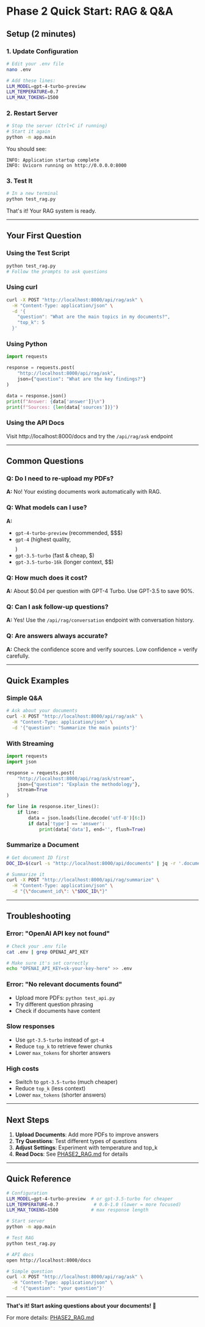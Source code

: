 # Phase 2 Quick Start: RAG & Q&A

## Setup (2 minutes)

### 1. Update Configuration

```bash
# Edit your .env file
nano .env

# Add these lines:
LLM_MODEL=gpt-4-turbo-preview
LLM_TEMPERATURE=0.7
LLM_MAX_TOKENS=1500
```

### 2. Restart Server

```bash
# Stop the server (Ctrl+C if running)
# Start it again
python -m app.main
```

You should see:
```
INFO: Application startup complete
INFO: Uvicorn running on http://0.0.0.0:8000
```

### 3. Test It

```bash
# In a new terminal
python test_rag.py
```

That's it! Your RAG system is ready.

---

## Your First Question

### Using the Test Script

```bash
python test_rag.py
# Follow the prompts to ask questions
```

### Using curl

```bash
curl -X POST "http://localhost:8000/api/rag/ask" \
  -H "Content-Type: application/json" \
  -d '{
    "question": "What are the main topics in my documents?",
    "top_k": 5
  }'
```

### Using Python

```python
import requests

response = requests.post(
    "http://localhost:8000/api/rag/ask",
    json={"question": "What are the key findings?"}
)

data = response.json()
print(f"Answer: {data['answer']}\n")
print(f"Sources: {len(data['sources'])}")
```

### Using the API Docs

Visit http://localhost:8000/docs and try the `/api/rag/ask` endpoint

---

## Common Questions

### Q: Do I need to re-upload my PDFs?
**A:** No! Your existing documents work automatically with RAG.

### Q: What models can I use?
**A:**
- `gpt-4-turbo-preview` (recommended, $$$)
- `gpt-4` (highest quality, $$$$)
- `gpt-3.5-turbo` (fast & cheap, $)
- `gpt-3.5-turbo-16k` (longer context, $$)

### Q: How much does it cost?
**A:** About $0.04 per question with GPT-4 Turbo. Use GPT-3.5 to save 90%.

### Q: Can I ask follow-up questions?
**A:** Yes! Use the `/api/rag/conversation` endpoint with conversation history.

### Q: Are answers always accurate?
**A:** Check the confidence score and verify sources. Low confidence = verify carefully.

---

## Quick Examples

### Simple Q&A
```bash
# Ask about your documents
curl -X POST "http://localhost:8000/api/rag/ask" \
  -H "Content-Type: application/json" \
  -d '{"question": "Summarize the main points"}'
```

### With Streaming
```python
import requests
import json

response = requests.post(
    "http://localhost:8000/api/rag/ask/stream",
    json={"question": "Explain the methodology"},
    stream=True
)

for line in response.iter_lines():
    if line:
        data = json.loads(line.decode('utf-8')[6:])
        if data['type'] == 'answer':
            print(data['data'], end='', flush=True)
```

### Summarize a Document
```bash
# Get document ID first
DOC_ID=$(curl -s "http://localhost:8000/api/documents" | jq -r '.documents[0].id')

# Summarize it
curl -X POST "http://localhost:8000/api/rag/summarize" \
  -H "Content-Type: application/json" \
  -d "{\"document_id\": \"$DOC_ID\"}"
```

---

## Troubleshooting

### Error: "OpenAI API key not found"
```bash
# Check your .env file
cat .env | grep OPENAI_API_KEY

# Make sure it's set correctly
echo "OPENAI_API_KEY=sk-your-key-here" >> .env
```

### Error: "No relevant documents found"
- Upload more PDFs: `python test_api.py`
- Try different question phrasing
- Check if documents have content

### Slow responses
- Use `gpt-3.5-turbo` instead of `gpt-4`
- Reduce `top_k` to retrieve fewer chunks
- Lower `max_tokens` for shorter answers

### High costs
- Switch to `gpt-3.5-turbo` (much cheaper)
- Reduce `top_k` (less context)
- Lower `max_tokens` (shorter answers)

---

## Next Steps

1. **Upload Documents**: Add more PDFs to improve answers
2. **Try Questions**: Test different types of questions
3. **Adjust Settings**: Experiment with temperature and top_k
4. **Read Docs**: See [PHASE2_RAG.md](PHASE2_RAG.md) for details

---

## Quick Reference

```bash
# Configuration
LLM_MODEL=gpt-4-turbo-preview  # or gpt-3.5-turbo for cheaper
LLM_TEMPERATURE=0.7             # 0.0-1.0 (lower = more focused)
LLM_MAX_TOKENS=1500            # max response length

# Start server
python -m app.main

# Test RAG
python test_rag.py

# API docs
open http://localhost:8000/docs

# Simple question
curl -X POST "http://localhost:8000/api/rag/ask" \
  -H "Content-Type: application/json" \
  -d '{"question": "your question"}'
```

---

**That's it! Start asking questions about your documents! 🚀**

For more details: [PHASE2_RAG.md](PHASE2_RAG.md)
